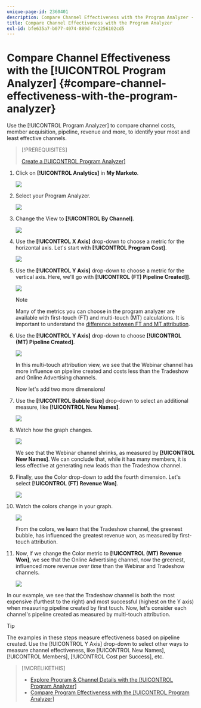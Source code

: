 ```yaml
---
unique-page-id: 2360401
description: Compare Channel Effectiveness with the Program Analyzer - Marketo Docs - Product Documentation
title: Compare Channel Effectiveness with the Program Analyzer
exl-id: bfe635a7-b077-4074-889d-fc2256102cd5
---
```

# Compare Channel Effectiveness with the [!UICONTROL Program Analyzer] {#compare-channel-effectiveness-with-the-program-analyzer}

Use the [!UICONTROL Program Analyzer] to compare channel costs, member acquisition, pipeline, revenue and more, to identify your most and least effective channels.

>[!PREREQUISITES]
>
>[Create a [!UICONTROL Program Analyzer]](/help/marketo/product-docs/reporting/revenue-cycle-analytics/program-analytics/create-a-program-analyzer.md)

1. Click on **[!UICONTROL Analytics]** in **My Marketo**.

   ![](assets/image2014-9-17-18-3a36-3a13.png)

1. Select your Program Analyzer.

   ![](assets/image2014-9-17-18-3a36-3a40.png)

1. Change the View to **[!UICONTROL By Channel]**.

   ![](assets/image2014-9-17-18-3a36-3a59.png)

1. Use the **[!UICONTROL X Axis]** drop-down to choose a metric for the horizontal axis. Let's start with **[!UICONTROL Program Cost]**.

   ![](assets/image2014-9-17-18-3a37-3a7.png)

1. Use the **[!UICONTROL Y Axis]** drop-down to choose a metric for the vertical axis. Here, we'll go with **[!UICONTROL (FT) Pipeline Created]]**.

   ![](assets/image2014-9-17-18-3a37-3a50.png)

   >[!NOTE]
   >
   >Many of the metrics you can choose in the program analyzer are available with first-touch (FT) and multi-touch (MT) calculations. It is important to understand the [difference between FT and MT attribution](/help/marketo/product-docs/reporting/revenue-cycle-analytics/revenue-tools/attribution/understanding-attribution.md).

1. Use the **[!UICONTROL Y Axis]** drop-down to choose **[!UICONTROL (MT) Pipeline Created]**.

   ![](assets/image2014-9-17-18-3a39-3a5.png)

   In this multi-touch attribution view, we see that the Webinar channel has more influence on pipeline created and costs less than the Tradeshow and Online Advertising channels.

   Now let's add two more dimensions!

1. Use the **[!UICONTROL Bubble Size]** drop-down to select an additional measure, like **[!UICONTROL New Names]**.

   ![](assets/image2014-9-17-18-3a39-3a36.png)

1. Watch how the graph changes.

   ![](assets/image2014-9-17-18-3a39-3a55.png)

   We see that the Webinar channel shrinks, as measured by **[!UICONTROL New Names]**. We can conclude that, while it has many members, it is less effective at generating new leads than the Tradeshow channel.

1. Finally, use the Color drop-down to add the fourth dimension. Let's select **[!UICONTROL (FT) Revenue Won]**.

   ![](assets/image2014-9-17-18-3a41-3a7.png)

1. Watch the colors change in your graph.

   ![](assets/image2014-9-17-18-3a41-3a19.png)

   From the colors, we learn that the Tradeshow channel, the greenest bubble, has influenced the greatest revenue won, as measured by first-touch attribution.

1. Now, if we change the Color metric to **[!UICONTROL (MT) Revenue Won]**, we see that the Online Advertising channel, now the greenest, influenced more revenue _over time_ than the Webinar and Tradeshow channels.

   ![](assets/image2014-9-17-18-3a41-3a40.png)

In our example, we see that the Tradeshow channel is both the most expensive (furthest to the right) and most successful (highest on the Y axis) when measuring pipeline created by first touch. Now, let's consider each channel's pipeline created as measured by multi-touch attribution.

>[!TIP]
>
>The examples in these steps measure effectiveness based on pipeline created. Use the [!UICONTROL Y Axis] drop-down to select other ways to measure channel effectiveness, like [!UICONTROL New Names], [!UICONTROL Members], [!UICONTROL Cost per Success], etc.

>[!MORELIKETHIS]
>
>* [Explore Program & Channel Details with the [!UICONTROL Program Analyzer]](/help/marketo/product-docs/reporting/revenue-cycle-analytics/program-analytics/explore-program-and-channel-details-with-the-program-analyzer.md)
>* [Compare Program Effectiveness with the [!UICONTROL Program Analyzer]](/help/marketo/product-docs/reporting/revenue-cycle-analytics/program-analytics/compare-program-effectiveness-with-the-program-analyzer.md)
